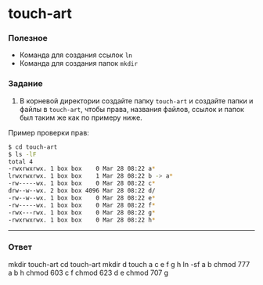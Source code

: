 # touch-art

### Полезное

- Команда для создания ссылок `ln`
- Команда для создания папок `mkdir`

### Задание

1. В корневой директории создайте папку `touch-art` и создайте папки и файлы в `touch-art`, чтобы
   права, названия файлов, ссылок и папок был таким же как по примеру ниже.

Пример проверки прав:

```bash
$ cd touch-art
$ ls -lF
total 4
-rwxrwxrwx. 1 box box    0 Mar 28 08:22 a*
lrwxrwxrwx. 1 box box    1 Mar 28 08:22 b -> a*
-rw-----wx. 1 box box    0 Mar 28 08:22 c*
drw--w--wx. 2 box box 4096 Mar 28 08:22 d/
-rw--w--wx. 1 box box    0 Mar 28 08:22 e*
-rw-----wx. 1 box box    0 Mar 28 08:22 f*
-rwx---rwx. 1 box box    0 Mar 28 08:22 g*
-rwxrwxrwx. 1 box box    0 Mar 28 08:22 h*
```

---

### Ответ

mkdir touch-art 
cd touch-art 
mkdir d
touch a c e f g h
ln -sf a b
chmod 777 a b h
chmod 603 c f
chmod 623 d e
chmod 707 g
